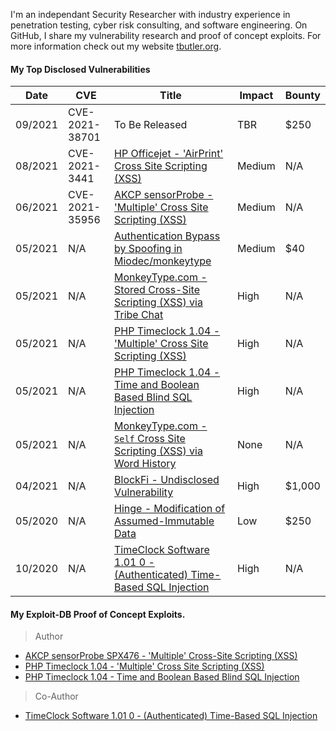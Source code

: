 I'm an independant Security Researcher with industry experience in penetration testing, cyber risk consulting, and software engineering. On GitHub, I share my vulnerability research and proof of concept exploits. For more information check out my website [tbutler.org](https://tbutler.org/).

#### My Top Disclosed Vulnerabilities 
| Date | CVE | Title | Impact | Bounty |
|---	|---	|---	|---	|---	|
| 09/2021 | CVE-2021-38701| To Be Released| TBR | $250 |
| 08/2021 | CVE-2021-3441 | [HP Officejet - 'AirPrint' Cross Site Scripting (XSS)](https://tbutler.org/2021/04/29/hp-officejet-4630)| Medium | N/A |
| 06/2021 | CVE-2021-35956 | [AKCP sensorProbe - 'Multiple' Cross Site Scripting (XSS)](https://tbutler.org/2021/06/28/cve-2021-35956)| Medium | N/A |
| 05/2021 | N/A | [Authentication Bypass by Spoofing in Miodec/monkeytype](https://huntr.dev/bounties/1-other-Miodec/monkeytype/)| Medium | $40 |
| 05/2021 | N/A | [MonkeyType.com - Stored Cross-Site Scripting (XSS) via Tribe Chat](https://github.com/Miodec/monkeytype/issues/1476) | High| N/A |
| 05/2021 | N/A | [PHP Timeclock 1.04 - 'Multiple' Cross Site Scripting (XSS)](https://www.exploit-db.com/exploits/49853)| High | N/A |
| 05/2021 | N/A | [PHP Timeclock 1.04 - Time and Boolean Based Blind SQL Injection](https://www.exploit-db.com/exploits/49849) | High | N/A |
| 05/2021 | N/A | [MonkeyType.com - `Self` Cross Site Scripting (XSS) via Word History](https://github.com/Miodec/monkeytype/issues/1348) | None | N/A |
| 04/2021 | N/A | [BlockFi - Undisclosed Vulnerability](https://hackerone.com/tcbutler320?type=user) | High | $1,000 |
| 05/2020 | N/A | [Hinge - Modification of Assumed-Immutable Data](https://tbutler.org/assets/pdf/Butler,Tyler-MAID-Hinge-BBR.pdf) | Low | $250 |
| 10/2020 | N/A | [TimeClock Software 1.01 0 - (Authenticated) Time-Based SQL Injection](https://www.exploit-db.com/exploits/48874) | High | N/A |. 

#### My Exploit-DB Proof of Concept Exploits. 

> Author  
+  [AKCP sensorProbe SPX476 - 'Multiple' Cross-Site Scripting (XSS)](https://www.exploit-db.com/exploits/50080)
+  [PHP Timeclock 1.04 - 'Multiple' Cross Site Scripting (XSS)](https://www.exploit-db.com/exploits/49853) 
+  [PHP Timeclock 1.04 - Time and Boolean Based Blind SQL Injection](https://www.exploit-db.com/exploits/49849)
> Co-Author  
+  [TimeClock Software 1.01 0 - (Authenticated) Time-Based SQL Injection](https://www.exploit-db.com/exploits/48874)



